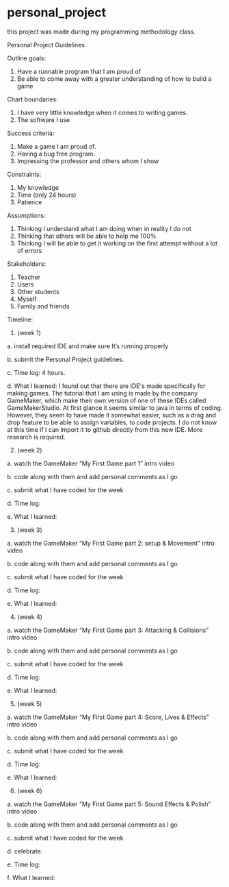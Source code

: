 # personal_project
this project was made during my programming methodology class.


Personal Project Guidelines

Outline goals:
1.	Have a runnable program that I am proud of
2.	Be able to come away with a greater understanding of how to build a game

Chart boundaries:
1.	I have very little knowledge when it comes to writing games.
2.	The software I use 

Success criteria:
1.	Make a game I am proud of.
2.	Having a bug free program.
3.	Impressing the professor and others whom I show 

Constraints:
1.	My knowledge 
2.	Time (only 24 hours)
3.	Patience

Assumptions:
1.	Thinking I understand what I am doing when in reality I do not
2.	Thinking that others will be able to help me 100%
3.	Thinking I will be able to get it working on the first attempt without a lot of errors

Stakeholders:
1.	Teacher
2.	Users
3.	Other students 
4.	Myself
5.	Family and friends


Timeline:
1.	(week 1) 

a.	install required IDE and make sure It’s running properly

b.	submit the Personal Project guidelines. 

c.	Time log: 4 hours. 

d.	What I learned: I found out that there are IDE's made specifically for making games. The tutorial that I am using is made by the company GameMaker, which make their own version of one of these IDEs called GameMakerStudio. At first glance it seems similar to java in terms of coding. However, they seem to have made it somewhat easier, such as a drag and drop feature to be able to assign variables, to code projects. I do not know at this time if I can import it to github directly from this new IDE. More research is required. 

2.	(week 2) 

a.	 watch the GameMaker “My First Game part 1” intro video

b.	code along with them and add personal comments as I go 

c.	submit what I have coded for the week

d.	Time log:

e. What I learned: 


3.	(week 3)

a.	watch the GameMaker “My First Game part 2: setup & Movement” intro video

b.	code along with them and add personal comments as I go 

c.	submit what I have coded for the week

d.	Time log:

e. What I learned:


4.	(week 4)

a.	watch the GameMaker “My First Game part 3: Attacking & Collisions” intro video

b.	code along with them and add personal comments as I go 

c.	submit what I have coded for the week

d.	Time log:

e. What I learned:


5.	(week 5)

a.	watch the GameMaker “My First Game part 4: Score, Lives & Effects” intro video

b.	code along with them and add personal comments as I go 

c.	submit what I have coded for the week

d.	Time log:

e. What I learned:


6.	(week 6)

a.	watch the GameMaker “My First Game part 5: Sound Effects & Polish” intro video

b.	code along with them and add personal comments as I go 

c.	submit what I have coded for the week

d.	celebrate.

e.	Time log:

f. What I learned:

